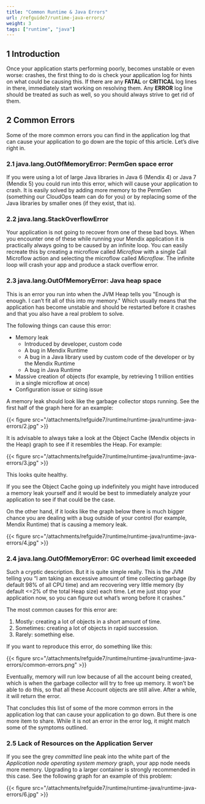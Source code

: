 ```yaml
---
title: "Common Runtime & Java Errors"
url: /refguide7/runtime-java-errors/
weight: 3
tags: ["runtime", "java"]
---
```


## 1 Introduction

Once your application starts performing poorly, becomes unstable or even worse: crashes, the first thing to do is check your application log for hints on what could be causing this. If there are any **FATAL** or **CRITICAL** log lines in there, immediately start working on resolving them. Any **ERROR** log line should be treated as such as well, so you should always strive to get rid of them.

## 2 Common Errors

Some of the more common errors you can find in the application log that can cause your application to go down are the topic of this article. Let’s dive right in.

### 2.1 java.lang.OutOfMemoryError: PermGen space error

If you were using a lot of large Java libraries in Java 6 (Mendix 4) or Java 7 (Mendix 5) you could run into this error, which will cause your application to crash. It is easily solved by adding more memory to the PermGen (something our CloudOps team can do for you) or by replacing some of the Java libraries by smaller ones (if they exist, that is).

### 2.2 java.lang.StackOverflowError

Your application is not going to recover from one of these bad boys. When you encounter one of these while running your Mendix application it is practically always going to be caused by an infinite loop. You can easily recreate this by creating a microflow called *Microflow* with a single Call Microflow action and selecting the microflow called *Microflow*. The infinite loop will crash your app and produce a stack overflow error.

### 2.3 java.lang.OutOfMemoryError: Java heap space

This is an error you run into when the JVM Heap tells you "Enough is enough. I can’t fit all of this into my memory." Which usually means that the application has become unstable and should be restarted before it crashes and that you also have a real problem to solve.

The following things can cause this error:

* Memory leak
    * Introduced by developer, custom code
    * A bug in Mendix Runtime
    * A bug in a Java library used by custom code of the developer or by the Mendix Runtime
    * A bug in Java Runtime
* Massive creation of objects (for example, by retrieving 1 trillion entities in a single microflow at once)
* Configuration issue or sizing issue

A memory leak should look like the garbage collector stops running. See the first half of the graph here for an example:

{{< figure src="/attachments/refguide7/runtime/runtime-java/runtime-java-errors/2.jpg" >}}

It is advisable to always take a look at the Object Cache (Mendix objects in the Heap) graph to see if it resembles the Heap. For example:

{{< figure src="/attachments/refguide7/runtime/runtime-java/runtime-java-errors/3.jpg" >}}

This looks quite healthy.

If you see the Object Cache going up indefinitely you might have introduced a memory leak yourself and it would be best to immediately analyze your application to see if that could be the case.

On the other hand, if it looks like the graph below there is much bigger chance you are dealing with a bug outside of your control (for example, Mendix Runtime) that is causing a memory leak.

{{< figure src="/attachments/refguide7/runtime/runtime-java/runtime-java-errors/4.jpg" >}}

### 2.4 java.lang.OutOfMemoryError: GC overhead limit exceeded

Such a cryptic description. But it is quite simple really. This is the JVM telling you “I am taking an excessive amount of time collecting garbage (by default 98% of all CPU time) and am recovering very little memory (by default <=2% of the total Heap size) each time. Let me just stop your application now, so you can figure out what’s wrong before it crashes.”

The most common causes for this error are:

1. Mostly: creating a lot of objects in a short amount of time.
2. Sometimes: creating a lot of objects in rapid succession.
3. Rarely: something else.

If you want to reproduce this error, do something like this:

{{< figure src="/attachments/refguide7/runtime/runtime-java/runtime-java-errors/common-errors.png" >}}

Eventually, memory will run low because of all the account being created, which is when the garbage collector will try to free up memory. It won’t be able to do this, so that all these Account objects are still alive. After a while, it will return the error.

That concludes this list of some of the more common errors in the application log that can cause your application to go down. But there is one more item to share. While it is not an error in the error log, it might match some of the symptoms outlined. 

### 2.5 Lack of Resources on the Application Server

If you see the grey *committed* line peak into the white part of the *Application node operating system memory* graph, your app node needs more memory. Upgrading to a larger container is strongly recommended in this case. See the following graph for an example of this problem:

{{< figure src="/attachments/refguide7/runtime/runtime-java/runtime-java-errors/6.jpg" >}}
